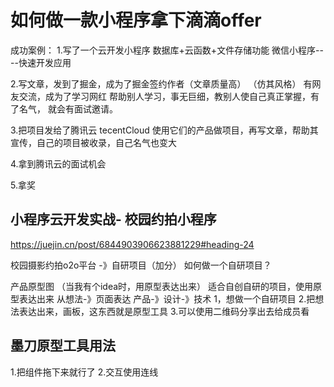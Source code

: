 # 如何做一款小程序拿下滴滴offer
成功案例：
1.写了一个云开发小程序
数据库+云函数+文件存储功能   微信小程序----快速开发应用

2.写文章，发到了掘金，成为了掘金签约作者（文章质量高） （仿其风格）
有网友交流，成为了学习网红
帮助别人学习，事无巨细，教别人使自己真正掌握，有了名气，
就会有面试邀请。

3.把项目发给了腾讯云
tecentCloud 
使用它们的产品做项目，再写文章，帮助其宣传，自己的项目被收录，自己名气也变大

4.拿到腾讯云的面试机会

5.拿奖


## 小程序云开发实战- 校园约拍小程序
https://juejin.cn/post/6844903906623881229#heading-24

校园摄影约拍o2o平台 -》自研项目（加分）
如何做一个自研项目？

产品原型图 （当我有个idea时，用原型表达出来）
适合自创自研的项目，使用原型表达出来
从想法-》页面表达
产品-》设计-》技术
1，想做一个自研项目
2.把想法表达出来，画板，这东西就是原型工具 
3.可以使用二维码分享出去给成员看

## 墨刀原型工具用法
1.把组件拖下来就行了
2.交互使用连线